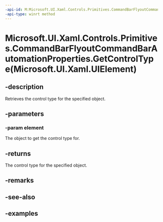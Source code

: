 ```yaml
---
-api-id: M:Microsoft.UI.Xaml.Controls.Primitives.CommandBarFlyoutCommandBarAutomationProperties.GetControlType(Microsoft.UI.Xaml.UIElement)
-api-type: winrt method
---
```


# Microsoft.UI.Xaml.Controls.Primitives.CommandBarFlyoutCommandBarAutomationProperties.GetControlType(Microsoft.UI.Xaml.UIElement)

<!--
public static Microsoft.UI.Xaml.Automation.Peers.AutomationControlType GetControlType (Microsoft.UI.Xaml.UIElement element);
-->


## -description

Retrieves the control type for the specified object.

## -parameters

### -param element

The object to get the control type for.

## -returns

The control type for the specified object.

## -remarks

## -see-also

## -examples


